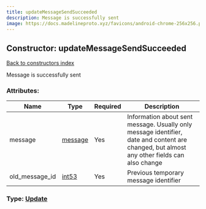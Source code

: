 ```yaml
---
title: updateMessageSendSucceeded
description: Message is successfully sent
image: https://docs.madelineproto.xyz/favicons/android-chrome-256x256.png
---
```

## Constructor: updateMessageSendSucceeded  
[Back to constructors index](index.md)



Message is successfully sent

### Attributes:

| Name     |    Type       | Required | Description |
|----------|---------------|----------|-------------|
|message|[message](../constructors/message.md) | Yes|Information about sent message. Usually only message identifier, date and content are changed, but almost any other fields can also change|
|old\_message\_id|[int53](../types/int53.md) | Yes|Previous temporary message identifier|



### Type: [Update](../types/Update.md)


